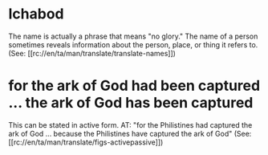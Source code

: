 # Ichabod

The name is actually a phrase that means "no glory." The name of a person sometimes reveals information about the person, place, or thing it refers to. (See: [[rc://en/ta/man/translate/translate-names]])

# for the ark of God had been captured ... the ark of God has been captured

This can be stated in active form. AT: "for the Philistines had captured the ark of God ... because the Philistines have captured the ark of God" (See: [[rc://en/ta/man/translate/figs-activepassive]])